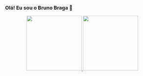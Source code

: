 ### Olá! Eu sou o Bruno Braga 👋
<div align="center">
  <a href="https://github.com/brunoobraga">
  <img height="180em" src="https://github-readme-stats.vercel.app/api?username=brunoobraga&show_icons=true&theme=dracula&include_all_commits=true&count_private=true"/>
  <img height="180em" src="https://github-readme-stats.vercel.app/api/top-langs/?username=brunoobraga&layout=compact&langs_count=7&theme=dracula"/>
</div>

